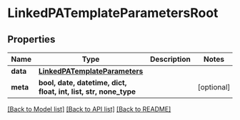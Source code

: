 # LinkedPATemplateParametersRoot


## Properties
Name | Type | Description | Notes
------------ | ------------- | ------------- | -------------
**data** | [**LinkedPATemplateParameters**](LinkedPATemplateParameters.md) |  | 
**meta** | **bool, date, datetime, dict, float, int, list, str, none_type** |  | [optional] 

[[Back to Model list]](../README.md#documentation-for-models) [[Back to API list]](../README.md#documentation-for-api-endpoints) [[Back to README]](../README.md)


